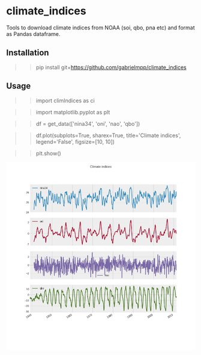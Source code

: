 # climate_indices

Tools to download climate indices from NOAA (soi, qbo, pna etc) and format as Pandas dataframe.

## Installation 

>> pip install git+https://github.com/gabrielmpp/climate_indices

## Usage 

>> import climIndices as ci

>> import matplotlib.pyplot as plt

>> df = get_data(['nina34', 'oni', 'nao', 'qbo'])

>> df.plot(subplots=True, sharex=True, title='Climate indices', legend='False', figsize=[10, 10])

>> plt.show()

<img src="https://github.com/gabrielmpp/climate_indices/blob/master/figs/example.png?raw=true" width="800">

